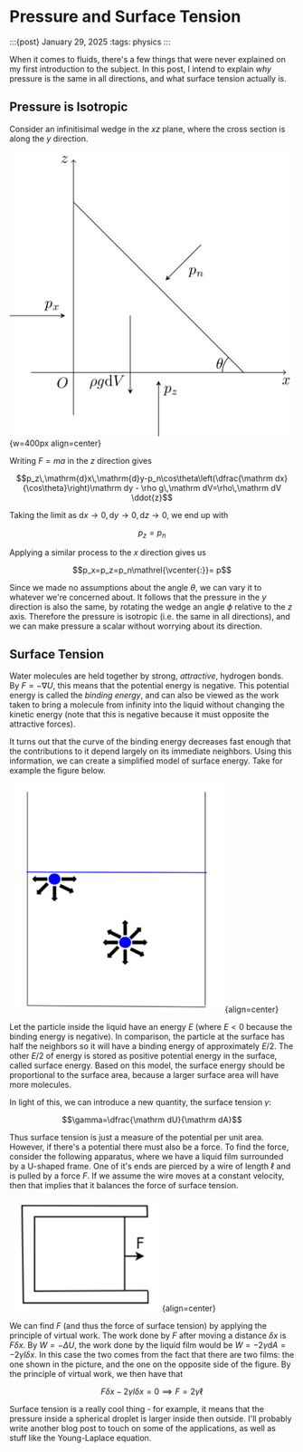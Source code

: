# Pressure and Surface Tension

:::{post} January 29, 2025
:tags: physics
:::

When it comes to fluids, there's a few things that were never explained
on my first introduction to the subject. In this post, I intend to explain
*why* pressure is the same in all directions, and what surface tension actually is.

## Pressure is Isotropic
Consider an infinitisimal wedge in the $xz$ plane, where the cross section is along
the $y$ direction.

![Diagram of wedge](images/pressure-isotropic.jpg){w=400px align=center}

Writing $F=ma$ in the $z$ direction gives

$$p_z\,\mathrm{d}x\,\mathrm{d}y-p_n\cos\theta\left(\dfrac{\mathrm dx}{\cos\theta}\right)\mathrm dy - \rho g\,\mathrm dV=\rho\,\mathrm dV \ddot{z}$$

Taking the limit as $\mathrm dx\to 0,\mathrm dy\to 0,\mathrm dz\to 0$, we end up with

$$p_z=p_n$$

Applying a similar process to the $x$ direction gives us

$$p_x=p_z=p_n\mathrel{\vcenter{:}}= p$$

Since we made no assumptions about the angle $\theta$, we can vary it to whatever we're concerned about.
It follows that the pressure in the $y$ direction is also the same, by rotating the wedge an angle $\phi$ relative
to the $z$ axis. Therefore the pressure is isotropic (i.e. the same in all directions), and we can make pressure
a scalar without worrying about its direction.

## Surface Tension
Water molecules are held together by strong, *attractive*, hydrogen bonds. By $F=-\nabla U$, this
means that the potential energy is negative. This potential energy is called the *binding energy*,
and can also be viewed as the work taken to bring a molecule from infinity into the liquid without
changing the kinetic energy (note that this is negative because it must opposite the attractive forces).

It turns out that the curve of the binding energy decreases fast enough that the contributions to it
depend largely on its immediate neighbors. Using this information, we can create a simplified model
of surface energy. Take for example the figure below.

![Two particles in a liquid](images/fluid-surface-energy.png){align=center}

Let the particle inside the liquid have an energy $E$ (where $E<0$ because the binding energy is negative).
In comparison, the particle at the surface has half the neighbors so it will have a binding energy of approximately
$E/2$. The other $E/2$ of energy is stored as positive potential energy in the surface, called surface energy.
Based on this model, the surface energy should be proportional to the surface area, because a larger surface
area will have more molecules.

In light of this, we can introduce a new quantity, the surface tension $\gamma$:

$$\gamma=\dfrac{\mathrm dU}{\mathrm dA}$$

Thus surface tension is just a measure of the potential per unit area.
However, if there's a potential there must also be a force. To find the force,
consider the following apparatus, where we have a liquid film surrounded by a U-shaped frame.
One of it's ends are pierced by a wire of length $\ell$ and is pulled by a force $F$.
If we assume the wire moves at a constant velocity, then that implies that it balances
the force of surface tension.

![A Liquid film](images/surface-tension-force.png){align=center}

We can find $F$ (and thus the force of surface tension) by applying the principle of virtual work. The work done by $F$ after
moving a distance $\delta x$ is $F\delta x$. By $W=-\Delta U$, the work done by the liquid
film would be $W=-2\gamma\mathrm dA=-2\gamma l\delta x$. In this case the two comes from the
fact that there are two films: the one shown in the picture, and the one on the opposite side of
the figure. By the principle of virtual work, we then have that

$$F\delta x-2\gamma l\delta x=0\implies F=2\gamma \ell$$

Surface tension is a really cool thing - for example, it means that the pressure inside a spherical
droplet is larger inside then outside. I'll probably write another blog post to touch on some of
the applications, as well as stuff like the Young-Laplace equation.
